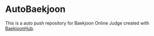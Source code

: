 # AutoBaekjoon
This is a auto push repository for Baekjoon Online Judge created with [BaekjoonHub](https://github.com/BaekjoonHub/BaekjoonHub).
